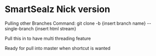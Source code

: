 # SmartSealz Nick version
Pulling other Branches Command: 
  git clone -b {insert branch name} --single-branch {insert html stream}

Pull this in to have multi threading feature


Ready for pull into master when shortcut is wanted

